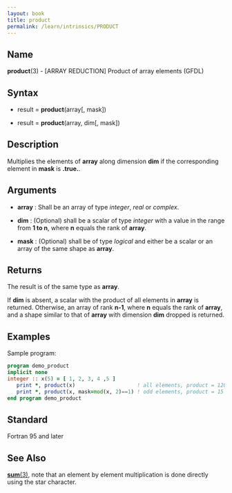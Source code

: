 ```yaml
---
layout: book
title: product
permalink: /learn/intrinsics/PRODUCT
---
```

## __Name__

__product__(3) - \[ARRAY REDUCTION\] Product of array elements
(GFDL)

## __Syntax__

  - result = __product__(array\[, mask\])

  - result = __product__(array, dim\[, mask\])

## __Description__

Multiplies the elements of __array__ along dimension __dim__ if the
corresponding element in __mask__ is __.true.__.

## __Arguments__

  - __array__
    : Shall be an array of type _integer_, _real_ or _complex_.

  - __dim__
    : (Optional) shall be a scalar of type _integer_ with a value in the
    range from __1 to n__, where __n__ equals the rank of __array__.

  - __mask__
    : (Optional) shall be of type _logical_ and either be a scalar or an
    array of the same shape as __array__.

## __Returns__

The result is of the same type as __array__.

If __dim__ is absent, a scalar with the product of all elements in __array__ is
returned. Otherwise, an array of rank __n-1__, where __n__ equals the rank of
__array__, and a shape similar to that of __array__ with dimension __dim__ dropped
is returned.

## __Examples__

Sample program:

```fortran
program demo_product
implicit none
integer :: x(5) = [ 1, 2, 3, 4 ,5 ]
   print *, product(x)                    ! all elements, product = 120
   print *, product(x, mask=mod(x, 2)==1) ! odd elements, product = 15
end program demo_product
```

## __Standard__

Fortran 95 and later

## __See Also__

[__sum__(3)](SUM), note that an element by element multiplication is done
directly using the star character.
